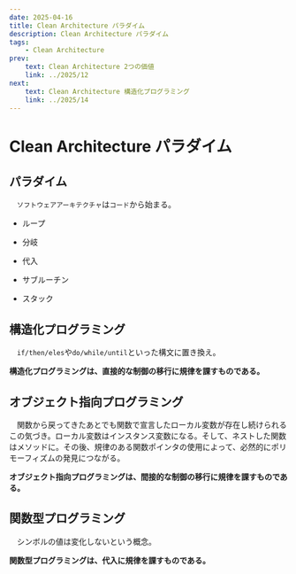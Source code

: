 ```yaml
---
date: 2025-04-16
title: Clean Architecture パラダイム
description: Clean Architecture パラダイム
tags: 
    - Clean Architecture
prev:
    text: Clean Architecture 2つの価値
    link: ../2025/12
next:
    text: Clean Architecture 構造化プログラミング
    link: ../2025/14
---
```


# Clean Architecture パラダイム

## パラダイム

&emsp;`ソフトウェアアーキテクチャ`は`コード`から始まる。

* ループ

* 分岐

* 代入

* サブルーチン

* スタック

## 構造化プログラミング

&emsp;`if/then/eles`や`do/while/until`といった構文に置き換え。

**構造化プログラミングは、直接的な制御の移行に規律を課すものである。**

## オブジェクト指向プログラミング

&emsp;関数から戻ってきたあとでも関数で宣言したローカル変数が存在し続けられるこの気づき。ローカル変数はインスタンス変数になる。そして、ネストした関数はメソッドに。その後、規律のある関数ポインタの使用によって、必然的にポリモーフィズムの発見につながる。

**オブジェクト指向プログラミングは、間接的な制御の移行に規律を課すものである。**

## 関数型プログラミング

&emsp;シンボルの値は変化しないという概念。

**関数型プログラミングは、代入に規律を課すものである。**


